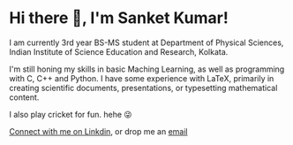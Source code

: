 # Hi there 👋, I'm Sanket Kumar!  
I am currently 3rd year BS-MS student at Department of Physical Sciences, Indian Institute of Science Education and Research, Kolkata.

I'm still honing my skills in basic Maching Learning, as well as programming with C, C++ and Python. I have some experience with LaTeX, primarily in creating scientific documents, presentations, or typesetting mathematical content.

I also play cricket for fun. hehe 😜

[Connect with me on Linkdin](https://www.linkedin.com/in/sanket-kumar20000915), or drop me an [email](sk22ms209@iiserkol.ac.in)
